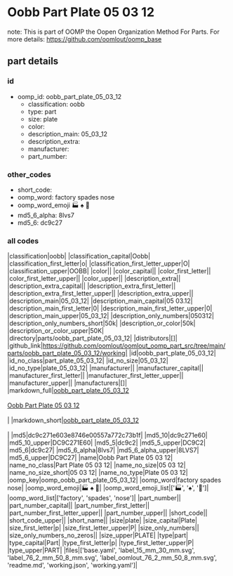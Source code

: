 # Oobb Part Plate 05 03 12  

note: This is part of OOMP the Oopen Organization Method For Parts. For more details: https://github.com/oomlout/oomp_base

##  part details





### id
* oomp_id: oobb_part_plate_05_03_12
  * classification: oobb
  * type: part
  * size: plate
  * color: 
  * description_main: 05_03_12
  * description_extra: 
  * manufacturer: 
  * part_number: 

### other_codes
* short_code: 
* oomp_word: factory spades nose
* oomp_word_emoji :factory: :spades: :nose:
* md5_6_alpha: 8lvs7
* md5_6: dc9c27

### all codes 
|classification|oobb|
|classification_capital|Oobb|
|classification_first_letter|o|
|classification_first_letter_upper|O|
|classification_upper|OOBB|
|color||
|color_capital||
|color_first_letter||
|color_first_letter_upper||
|color_upper||
|description_extra||
|description_extra_capital||
|description_extra_first_letter||
|description_extra_first_letter_upper||
|description_extra_upper||
|description_main|05_03_12|
|description_main_capital|05 03.12|
|description_main_first_letter|0|
|description_main_first_letter_upper|0|
|description_main_upper|05_03_12|
|description_only_numbers|050312|
|description_only_numbers_short|50k|
|description_or_color|50k|
|description_or_color_upper|50K|
|directory|parts/oobb_part_plate_05_03_12|
|distributors|[]|
|github_link|https://github.com/oomlout/oomlout_oomp_part_src/tree/main/parts/oobb_part_plate_05_03_12/working|
|id|oobb_part_plate_05_03_12|
|id_no_class|part_plate_05_03_12|
|id_no_size|05_03_12|
|id_no_type|plate_05_03_12|
|manufacturer||
|manufacturer_capital||
|manufacturer_first_letter||
|manufacturer_first_letter_upper||
|manufacturer_upper||
|manufacturers|[]|
|markdown_full|[oobb_part_plate_05_03_12](https://github.com/oomlout/oomlout_oomp_part_src/tree/main/parts/oobb_part_plate_05_03_12/working)<br>[](https://github.com/oomlout/oomlout_oomp_part_src/tree/main/parts/oobb_part_plate_05_03_12/working)<br>[Oobb Part Plate 05 03 12](https://github.com/oomlout/oomlout_oomp_part_src/tree/main/parts/oobb_part_plate_05_03_12/working)<br><br>|
|markdown_short|[oobb_part_plate_05_03_12](https://github.com/oomlout/oomlout_oomp_part_src/tree/main/parts/oobb_part_plate_05_03_12/working)<br><br>|
|md5|dc9c271e603e8746e00557a772c73b1f|
|md5_10|dc9c271e60|
|md5_10_upper|DC9C271E60|
|md5_5|dc9c2|
|md5_5_upper|DC9C2|
|md5_6|dc9c27|
|md5_6_alpha|8lvs7|
|md5_6_alpha_upper|8LVS7|
|md5_6_upper|DC9C27|
|name|Oobb Part Plate 05 03 12|
|name_no_class|Part Plate 05 03 12|
|name_no_size|05 03 12|
|name_no_size_short|05 03 12|
|name_no_type|Plate 05 03 12|
|oomp_key|oomp_oobb_part_plate_05_03_12|
|oomp_word|factory spades nose|
|oomp_word_emoji|:factory: :spades: :nose:|
|oomp_word_emoji_list|[':factory:', ':spades:', ':nose:']|
|oomp_word_list|['factory', 'spades', 'nose']|
|part_number||
|part_number_capital||
|part_number_first_letter||
|part_number_first_letter_upper||
|part_number_upper||
|short_code||
|short_code_upper||
|short_name||
|size|plate|
|size_capital|Plate|
|size_first_letter|p|
|size_first_letter_upper|P|
|size_only_numbers||
|size_only_numbers_no_zeros||
|size_upper|PLATE|
|type|part|
|type_capital|Part|
|type_first_letter|p|
|type_first_letter_upper|P|
|type_upper|PART|
|files|['base.yaml', 'label_15_mm_30_mm.svg', 'label_76_2_mm_50_8_mm.svg', 'label_oomlout_76_2_mm_50_8_mm.svg', 'readme.md', 'working.json', 'working.yaml']|

